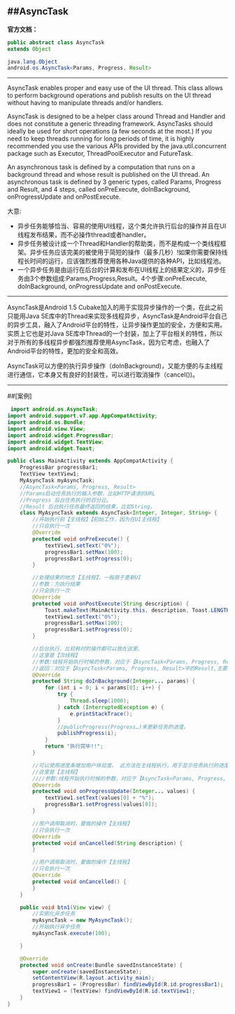 ##AsyncTask
---
**官方文档：**  
```Java
public abstract class AsyncTask    
extends Object 

java.lang.Object   
android.os.AsyncTask<Params, Progress, Result>
```
---
AsyncTask enables proper and easy use of the UI thread. This class allows to perform background operations and publish results on the UI thread without having to manipulate threads and/or handlers.

AsyncTask is designed to be a helper class around Thread and Handler and does not constitute a generic threading framework. AsyncTasks should ideally be used for short operations (a few seconds at the most.) If you need to keep threads running for long periods of time, it is highly recommended you use the various APIs provided by the java.util.concurrent package such as Executor, ThreadPoolExecutor and FutureTask.

An asynchronous task is defined by a computation that runs on a background thread and whose result is published on the UI thread. An asynchronous task is defined by 3 generic types, called Params, Progress and Result, and 4 steps, called onPreExecute, doInBackground, onProgressUpdate and onPostExecute.

大意:    

*   异步任务能够恰当、容易的使用UI线程，这个类允许执行后台的操作并且在UI线程发布结果，而不必操作thread或者handler。  
*   异步任务被设计成一个Thread和Handler的帮助类，而不是构成一个类线程框架。异步任务应该完美的被使用于简短的操作（最多几秒）!如果你需要保持线程长时间的运行，应该强烈推荐使用各种Java提供的各种API，比如线程池。   
*   一个异步任务是由运行在后台的计算和发布在UI线程上的结果定义的，异步任务由3个参数组成:Params,Progress,Result。4个步骤:onPreExecute, doInBackground, onProgressUpdate and onPostExecute.


----  
   AsyncTask是Android 1.5 Cubake加入的用于实现异步操作的一个类，在此之前只能用Java SE库中的Thread来实现多线程异步，AsyncTask是Android平台自己的异步工具，融入了Android平台的特性，让异步操作更加的安全，方便和实用。实质上它也是对Java SE库中Thread的一个封装，加上了平台相关的特性，所以对于所有的多线程异步都强烈推荐使用AsyncTask，因为它考虑，也融入了Android平台的特性，更加的安全和高效。

AsyncTask可以方便的执行异步操作（doInBackground)，又能方便的与主线程进行通信，它本身又有良好的封装性，可以进行取消操作（cancel())。

----
##[案例]  
```Java 
 import android.os.AsyncTask;
import android.support.v7.app.AppCompatActivity;
import android.os.Bundle;
import android.view.View;
import android.widget.ProgressBar;
import android.widget.TextView;
import android.widget.Toast;

public class MainActivity extends AppCompatActivity {
    ProgressBar progressBar1;
    TextView textView1;
    MyAsyncTask myAsyncTask;
    //AsyncTask<Params, Progress, Result>
    //Params启动任务执行的输入参数，比如HTTP请求的URL
    //Progress 后台任务执行的百分比。
    //Result 后台执行任务最终返回的结果，比如String。
    class MyAsyncTask extends AsyncTask<Integer, Integer, String> {
        //开始执行前【主线程】【初始工作，因为在UI主线程】
        //只会执行一次
        @Override
        protected void onPreExecute() {
            textView1.setText("0%");
            progressBar1.setMax(100);
            progressBar1.setProgress(0);
        }

        //处理结果的地方【主线程】，一般用于更新UI
        //参数：为执行结果
        //只会执行一次
        @Override
        protected void onPostExecute(String description) {
            Toast.makeText(MainActivity.this, description, Toast.LENGTH_LONG).show();
            textView1.setText("0%");
            progressBar1.setMax(100);
            progressBar1.setProgress(0);
        }

        //后台执行，比较耗时的操作都可以放在这里。
        //这里是【次线程】
        //参数:线程开始执行时候的参数，对应于【AsyncTask<Params, Progress, Result>中的Params】
        //返回：对应于【AsyncTask<Params, Progress, Result>中的Result,主要提供给onPostExecute使用】
        @Override
        protected String doInBackground(Integer... params) {
            for (int i = 0; i < params[0]; i++) {
                try {
                    Thread.sleep(1000);
                } catch (InterruptedException e) {
                    e.printStackTrace();
                }
                //publicProgress(Progress…)来更新任务的进度。
                publishProgress(i);
            }
            return "执行完毕!!";
        }

        //可以使用进度条增加用户体验度。 此方法在主线程执行，用于显示任务执行的进度。
        //这里是【主线程】
        ////参数:线程开始执行时候的参数，对应于【AsyncTask<Params, Progress, Result>中的Params】
        @Override
        protected void onProgressUpdate(Integer... values) {
            textView1.setText(values[0] + "%");
            progressBar1.setProgress(values[0]);
        }

        //用户调用取消时，要做的操作【主线程】
        //只会执行一次
        @Override
        protected void onCancelled(String description) {
        }

        //用户调用取消时，要做的操作【主线程】
        //只会执行一次
        @Override
        protected void onCancelled() {
        }
    }

    public void btn1(View view) {
        //实例化异步任务
        myAsyncTask = new MyAsyncTask();
        //开始执行异步任务
        myAsyncTask.execute(100);

    }

    @Override
    protected void onCreate(Bundle savedInstanceState) {
        super.onCreate(savedInstanceState);
        setContentView(R.layout.activity_main);
        progressBar1 = (ProgressBar) findViewById(R.id.progressBar1);
        textView1 = (TextView) findViewById(R.id.textView1);
    }
}
```
